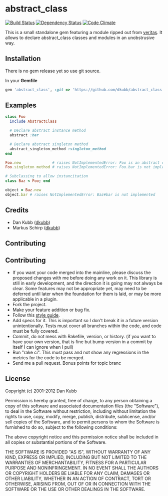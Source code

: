 abstract_class
==============

[![Build Status](https://secure.travis-ci.org/dkubb/abstract_class.png?branch=master)](http://travis-ci.org/dkubb/abstract_class)
[![Dependency Status](https://gemnasium.com/dkubb/abstract_class.png)](https://gemnasium.com/dkubb/abstract_class)
[![Code Climate](https://codeclimate.com/badge.png)](https://codeclimate.com/github/dkubb/abstract_class)

This is a small standalone gem featuring a module ripped out from [veritas](https://github.com/dkubb/veritas).
It allows to declare abstract_class classes and modules in an unobstrusive way.

Installation
------------

There is no gem release yet so use git source.

In your **Gemfile**

``` ruby
gem 'abstract_class', :git => 'https://github.com/dkubb/abstract_class'
```

Examples
--------

``` ruby
class Foo
  include AbstractClass

  # Declare abstract instance method
  abstract :bar

  # Declare abstract singleton method
  abstract_singleton_method :singleton_method
end

Foo.new              # raises NotImplementedError: Foo is an abstract class
Foo.singleton_method # raises NotImplementedError: Foo.bar is not implemented

# Subclassing to allow instancitation
class Baz < Foo; end

object = Baz.new
object.bar # raises NotImplementedError: Baz#bar is not implemented

```

Credits
-------

* Dan Kubb ([dkubb](https://github.com/dkubb))
* Markus Schirp ([dkubb](https://github.com/mbj))

Contributing
-------------

Contributing
-------------

* If you want your code merged into the mainline, please discuss the proposed changes with me before doing any work on it. This library is still in early development, and the direction it is going may not always be clear. Some features may not be appropriate yet, may need to be deferred until later when the foundation for them is laid, or may be more applicable in a plugin.
* Fork the project.
* Make your feature addition or bug fix.
* Follow this [style guide](https://github.com/dkubb/styleguide).
* Add specs for it. This is important so I don't break it in a future version unintentionally. Tests must cover all branches within the code, and code must be fully covered.
* Commit, do not mess with Rakefile, version, or history. (if you want to have your own version, that is fine but bump version in a commit by itself I can ignore when I pull)
* Run "rake ci". This must pass and not show any regressions in the metrics for the code to be merged.
* Send me a pull request. Bonus points for topic branc

License
-------

Copyright (c) 2001-2012 Dan Kubb

Permission is hereby granted, free of charge, to any person obtaining
a copy of this software and associated documentation files (the
"Software"), to deal in the Software without restriction, including
without limitation the rights to use, copy, modify, merge, publish,
distribute, sublicense, and/or sell copies of the Software, and to
permit persons to whom the Software is furnished to do so, subject to
the following conditions:

The above copyright notice and this permission notice shall be
included in all copies or substantial portions of the Software.

THE SOFTWARE IS PROVIDED "AS IS", WITHOUT WARRANTY OF ANY KIND,
EXPRESS OR IMPLIED, INCLUDING BUT NOT LIMITED TO THE WARRANTIES OF
MERCHANTABILITY, FITNESS FOR A PARTICULAR PURPOSE AND
NONINFRINGEMENT. IN NO EVENT SHALL THE AUTHORS OR COPYRIGHT HOLDERS BE
LIABLE FOR ANY CLAIM, DAMAGES OR OTHER LIABILITY, WHETHER IN AN ACTION
OF CONTRACT, TORT OR OTHERWISE, ARISING FROM, OUT OF OR IN CONNECTION
WITH THE SOFTWARE OR THE USE OR OTHER DEALINGS IN THE SOFTWARE.
